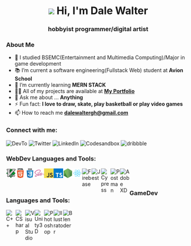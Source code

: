 <h1 align="center"><img src="https://raw.githubusercontent.com/MartinHeinz/MartinHeinz/master/wave.gif" width="30px"> Hi, I'm Dale Walter</h1>
<h3 align="center">hobbyist programmer/digital artist</h3>

### About Me
- 🏫 I studied BSEMC(Entertainment and Multimedia Computing)/Major in game development
- 📚 I’m current a software engineering(Fullstack Web) student at **Avion School**
- 🌱 I’m currently learning **MERN STACK**
- 👨‍💻 All of my projects are available at **[My Portfolio](https://wmaximdev.github.io/portfolio)**
- 💬 Ask me about ... **Anything**
- ⚡ Fun fact: **I love to draw, skate, play basketball or play video games**
- 📫 How to reach me **dalewaltergh@gmail.com**

### Connect with me: 
<p align="left">
  <img align="center" src="https://img.icons8.com/external-tal-revivo-shadow-tal-revivo/24/000000/external-dev-community-where-programmers-share-ideas-and-help-each-other-grow-logo-shadow-tal-revivo.png" alt="DevTo" width="26" />
  <img align="center" src="https://img.icons8.com/ios/50/000000/twitter.png" alt="Twitter" width="26" />
  <img align="center" src="https://img.icons8.com/windows/32/000000/linkedin.png" alt="LinkedIn" width="26" />
  <img align="center" src="https://img.icons8.com/external-tal-revivo-shadow-tal-revivo/24/000000/external-codesandbox-an-online-code-editor-and-sharing-web-application-projects-logo-shadow-tal-revivo.png" alt="Codesandbox" width="26" />
  <img align="center" src="https://img.icons8.com/glyph-neue/64/000000/dribbble.png" alt="dribbble" width="26" />
</p>

### WebDev Languages and Tools:
<p align="left"> 
  <img align="left" alt="VIM" width="26px" src="https://raw.githubusercontent.com/github/explore/80688e429a7d4ef2fca1e82350fe8e3517d3494d/topics/vim/vim.png"/>
  <img align="left" alt="HTML5" width="26px" src="https://raw.githubusercontent.com/github/explore/80688e429a7d4ef2fca1e82350fe8e3517d3494d/topics/html/html.png"/>
  <img align="left" alt="CSS3" width="26px" src="https://raw.githubusercontent.com/github/explore/80688e429a7d4ef2fca1e82350fe8e3517d3494d/topics/css/css.png"/>
  <img align="left" alt="SASS" width="26px" src="https://raw.githubusercontent.com/github/explore/80688e429a7d4ef2fca1e82350fe8e3517d3494d/topics/sass/sass.png"/>
  <img align="left" alt="Javascript" width="26px" src="https://raw.githubusercontent.com/github/explore/80688e429a7d4ef2fca1e82350fe8e3517d3494d/topics/javascript/javascript.png"/>
  <img align="left" alt="Typescript" width="26px" src="https://raw.githubusercontent.com/github/explore/80688e429a7d4ef2fca1e82350fe8e3517d3494d/topics/typescript/typescript.png"/>
  <img align="left" alt="NodeJS" width="26px" src="https://raw.githubusercontent.com/github/explore/80688e429a7d4ef2fca1e82350fe8e3517d3494d/topics/nodejs/nodejs.png"/>
  <img align="left" alt="React" width="26px" src="https://raw.githubusercontent.com/github/explore/80688e429a7d4ef2fca1e82350fe8e3517d3494d/topics/react/react.png"/>
  <img align="left" alt="Firebase" width="26px" src="https://www.vectorlogo.zone/logos/firebase/firebase-icon.svg"/>
  <img align="left" alt="Jest" width="26px" src="https://www.vectorlogo.zone/logos/jestjsio/jestjsio-icon.svg"/>
  <img align="left" alt="Cypress" width="26px" src="https://raw.githubusercontent.com/simple-icons/simple-icons/6e46ec1fc23b60c8fd0d2f2ff46db82e16dbd75f/icons/cypress.svg"/>
  <img align="left" alt="Postman" width="26px" src="https://www.vectorlogo.zone/logos/getpostman/getpostman-icon.svg"/>
  <img align="left" alt="Adobe XD" width="26px" src="https://cdn.worldvectorlogo.com/logos/adobe-xd.svg"/>
</p>

<br/><br/>

### GameDev Languages and Tools: 
<p align="left"> 
  <img align="left" alt="C++" width="26px" src="https://img.icons8.com/color/48/000000/c-plus-plus-logo.png"/>
  <img align="left" alt="CSharp" width="26px" src="https://img.icons8.com/color/48/000000/c-sharp-logo.png"/>
  <img align="left" alt="Visual Studio" width="26px" src="https://img.icons8.com/color/48/000000/visual-studio.png"/>
  <img align="left" alt="Unity3D" width="26px" src="https://img.icons8.com/ios-filled/50/000000/unity.png"/>
  <img align="left" alt="Photoshop" width="26px" src="https://img.icons8.com/color/48/000000/adobe-photoshop--v1.png"/>
  <img align="left" alt="Illustrator" width="26px" src="https://img.icons8.com/color/48/000000/adobe-illustrator--v1.png"/>
  <img align="left" alt="Blender" width="26px" src="https://img.icons8.com/color/48/000000/blender-3d.png"/>
</p>
